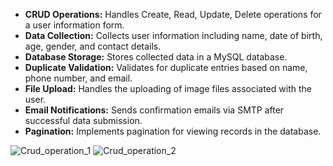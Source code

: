 - **CRUD Operations:** Handles Create, Read, Update, Delete operations for a user information form.
- **Data Collection:** Collects user information including name, date of birth, age, gender, and contact details.
- **Database Storage:** Stores collected data in a MySQL database.
- **Duplicate Validation:** Validates for duplicate entries based on name, phone number, and email.
- **File Upload:** Handles the uploading of image files associated with the user.
- **Email Notifications:** Sends confirmation emails via SMTP after successful data submission.
- **Pagination:** Implements pagination for viewing records in the database.


![Crud_operation_1](https://github.com/user-attachments/assets/a3455bf6-56da-4b05-b916-5d035e712108)
![Crud_operation_2](https://github.com/user-attachments/assets/ec4d3162-e426-4d6e-9f59-b9e100f7c13f)


